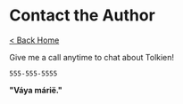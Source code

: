 # Contact the Author

[\< Back Home](/)

Give me a call anytime to chat about Tolkien!

`555-555-5555`

**"Váya márië."**
